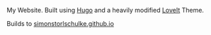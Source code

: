 My Website. Built using [Hugo](https://gohugo.io/) and a heavily modified [LoveIt](https://hugoloveit.com/) Theme.

Builds to [simonstorlschulke.github.io](https://simonstorlschulke.github.io/)